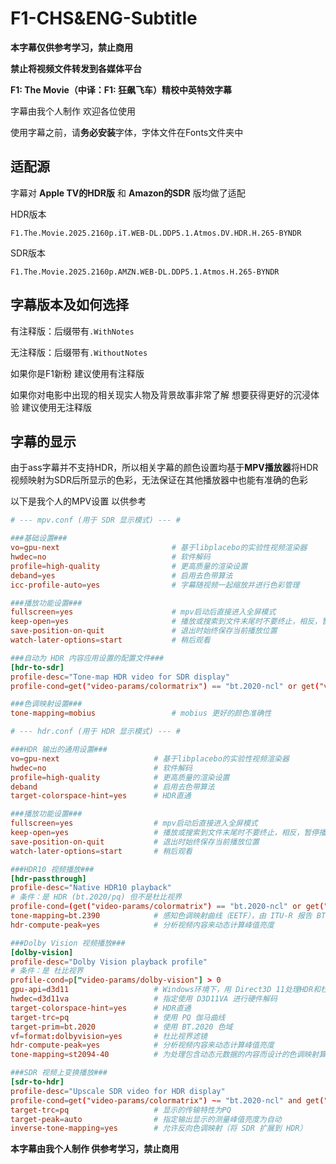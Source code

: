 # F1-CHS&ENG-Subtitle

**本字幕仅供参考学习，禁止商用**

**禁止将视频文件转发到各媒体平台**

**F1: The Movie（中译：F1: 狂飙飞车）精校中英特效字幕**

字幕由我个人制作 欢迎各位使用

使用字幕之前，请**务必安装**字体，字体文件在Fonts文件夹中

## 适配源

字幕对 **Apple TV的HDR版** 和 **Amazon的SDR** 版均做了适配

HDR版本

```
F1.The.Movie.2025.2160p.iT.WEB-DL.DDP5.1.Atmos.DV.HDR.H.265-BYNDR
```

SDR版本

```
F1.The.Movie.2025.2160p.AMZN.WEB-DL.DDP5.1.Atmos.H.265-BYNDR
```

## 字幕版本及如何选择

有注释版：后缀带有`.WithNotes`

无注释版：后缀带有`.WithoutNotes`

如果你是F1新粉 建议使用有注释版

如果你对电影中出现的相关现实人物及背景故事非常了解 想要获得更好的沉浸体验 建议使用无注释版

## 字幕的显示

由于ass字幕并不支持HDR，所以相关字幕的颜色设置均基于**MPV播放器**将HDR视频映射为SDR后所显示的色彩，无法保证在其他播放器中也能有准确的色彩

以下是我个人的MPV设置 以供参考

```mpv.conf 
# --- mpv.conf (用于 SDR 显示模式) --- #

###基础设置###
vo=gpu-next							# 基于libplacebo的实验性视频渲染器
hwdec=no							# 软件解码
profile=high-quality				# 更高质量的渲染设置
deband=yes							# 启用去色带算法
icc-profile-auto=yes				# 字幕随视频一起缩放并进行色彩管理

###播放功能设置###
fullscreen=yes						# mpv启动后直接进入全屏模式
keep-open=yes						# 播放或搜索到文件末尾时不要终止，相反，暂停播放器
save-position-on-quit				# 退出时始终保存当前播放位置
watch-later-options=start			# 稍后观看

###自动为 HDR 内容应用设置的配置文件###
[hdr-to-sdr]
profile-desc="Tone-map HDR video for SDR display"
profile-cond=get("video-params/colormatrix") == "bt.2020-ncl" or get("video-params/gamma") == "pq"

###色调映射设置###
tone-mapping=mobius					# mobius 更好的颜色准确性
```

```hdr.conf
# --- hdr.conf (用于 HDR 显示模式) --- #

###HDR 输出的通用设置###
vo=gpu-next						# 基于libplacebo的实验性视频渲染器
hwdec=no						# 软件解码
profile=high-quality			# 更高质量的渲染设置
deband							# 启用去色带算法
target-colorspace-hint=yes		# HDR直通

###播放功能设置###
fullscreen=yes					# mpv启动后直接进入全屏模式
keep-open=yes					# 播放或搜索到文件末尾时不要终止，相反，暂停播放器
save-position-on-quit			# 退出时始终保存当前播放位置
watch-later-options=start		# 稍后观看

###HDR10 视频播放###
[hdr-passthrough]
profile-desc="Native HDR10 playback"	
# 条件：是 HDR (bt.2020/pq) 但不是杜比视界
profile-cond=(get("video-params/colormatrix") == "bt.2020-ncl" or get("video-params/gamma") == "pq") and not (p["video-params/dolby-vision"] > 0)
tone-mapping=bt.2390			# 感知色调映射曲线（EETF），由 ITU-R 报告 BT.2390 指定
hdr-compute-peak=yes			# 分析视频内容来动态计算峰值亮度

###Dolby Vision 视频播放###
[dolby-vision]
profile-desc="Dolby Vision playback profile"
# 条件：是 杜比视界
profile-cond=p["video-params/dolby-vision"] > 0
gpu-api=d3d11					# Windows环境下，用 Direct3D 11处理HDR和杜比视界
hwdec=d3d11va					# 指定使用 D3D11VA 进行硬件解码
target-colorspace-hint=yes		# HDR直通
target-trc=pq					# 使用 PQ 伽马曲线
target-prim=bt.2020				# 使用 BT.2020 色域
vf=format:dolbyvision=yes		# 杜比视界滤镜
hdr-compute-peak=yes			# 分析视频内容来动态计算峰值亮度
tone-mapping=st2094-40			# 为处理包含动态元数据的内容而设计的色调映射算法

###SDR 视频上变换播放###
[sdr-to-hdr]
profile-desc="Upscale SDR video for HDR display"
profile-cond=get("video-params/colormatrix") ~= "bt.2020-ncl" and get("video-params/gamma") ~= "pq"
target-trc=pq					# 显示的传输特性为PQ
target-peak=auto				# 指定输出显示的测量峰值亮度为自动
inverse-tone-mapping=yes		# 允许反向色调映射（将 SDR 扩展到 HDR）
```


**本字幕由我个人制作 供参考学习，禁止商用**
